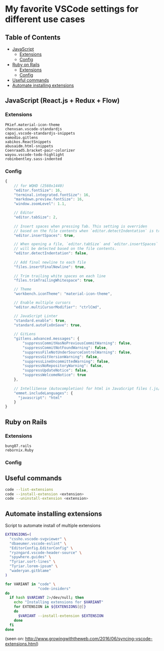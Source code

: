 # My favorite VSCode settings for different use cases

## Table of Contents

- [JavaScript](#javascript-reactjs--redux--flow)
  - [Extensions](#extensions)
  - [Config](#config)
- [Ruby on Rails](#ruby-on-rails)
  - [Extensions](#extensions-1)
  - [Config](#config-1)
- [Useful commands](#useful-commands)
- [Automate installing extensions](automate-installing-extensions)


## JavaScript (React.js + Redux + Flow)
### Extensions  

`PKief.material-icon-theme`  
`chenxsan.vscode-standardjs`   
`capaj.vscode-standardjs-snippets`   
`eamodio.gitlens`  
`xabikos.ReactSnippets`  
`abusaidm.html-snippets`  
`CoenraadS.bracket-pair-colorizer`  
`wayou.vscode-todo-highlight`  
`robinbentley.sass-indented`  

### Config

```javascript
{
    // for WQHD (2560x1440)   
    "editor.fontSize": 16,  
    "terminal.integrated.fontSize": 16,  
    "markdown.preview.fontSize": 16,  
    "window.zoomLevel": 1.1,  

    // Editor  
    "editor.tabSize": 2,  
    
    // Insert spaces when pressing Tab. This setting is overriden  
    // based on the file contents when `editor.detectIndentation` is true.  
    "editor.insertSpaces": true,  

    // When opening a file, `editor.tabSize` and `editor.insertSpaces`  
    // will be detected based on the file contents.  
    "editor.detectIndentation": false,  
    
    // Add final newline to each file
    "files.insertFinalNewline": true,
    
    // Trim trailing white spaces on each line
    "files.trimTrailingWhitespace": true,

    // Theme  
    "workbench.iconTheme": "material-icon-theme",  

    // Enable multiple cursors  
    "editor.multiCursorModifier": "ctrlCmd",  

    // JavaScript Linter  
    "standard.enable": true,  
    "standard.autoFixOnSave": true,
    
    // GitLens  
    "gitlens.advanced.messages": {  
        "suppressCommitHasNoPreviousCommitWarning": false,  
        "suppressCommitNotFoundWarning": false,  
        "suppressFileNotUnderSourceControlWarning": false,  
        "suppressGitVersionWarning": false,  
        "suppressLineUncommittedWarning": false,  
        "suppressNoRepositoryWarning": false,  
        "suppressUpdateNotice": false,  
        "suppressWelcomeNotice": true  
    },  
    
    // IntelliSense (Autocompletion) for html in JavaScript files (.js/.jsx)
    "emmet.includeLanguages": {  
      "javascript": "html"  
    }
}
```

## Ruby on Rails
### Extensions

`bung87.rails`  
`rebornix.Ruby`  

### Config

## Useful commands

```bash
code --list-extensions  
code --install-extension <extension>  
code --uninstall-extension <extension>  
```

## Automate installing extensions  

Script to automate install of multiple extensions

```bash
EXTENSIONS=(
  "cssho.vscode-svgviewer" \
  "dbaeumer.vscode-eslint" \
  "EditorConfig.EditorConfig" \
  "ryzngard.vscode-header-source" \
  "spywhere.guides" \
  "Tyriar.sort-lines" \
  "Tyriar.lorem-ipsum" \
  "waderyan.gitblame"
)

for VARIANT in "code" \
               "code-insiders"
do
  if hash $VARIANT 2>/dev/null; then
    echo "Installing extensions for $VARIANT"
    for EXTENSION in ${EXTENSIONS[@]}
    do
      $VARIANT --install-extension $EXTENSION
    done
  fi
done
```

(seen on: http://www.growingwiththeweb.com/2016/06/syncing-vscode-extensions.html)

